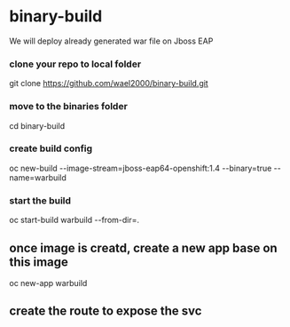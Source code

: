 # binary-build
We will deploy already generated war file on Jboss EAP
### clone your repo to local folder ##
git clone https://github.com/wael2000/binary-build.git
### move to the binaries folder ###
cd binary-build
### create build config ###
oc new-build --image-stream=jboss-eap64-openshift:1.4 --binary=true --name=warbuild
### start the build ###
oc start-build warbuild --from-dir=.
## once image is creatd, create a new app base on this image ##
oc new-app warbuild
## create the route to expose the svc ##
